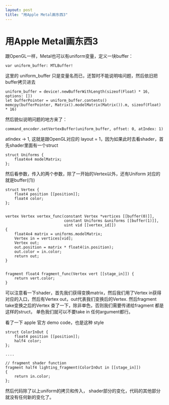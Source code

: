 ```yaml
---
layout: post
title: "用Apple Metal画东西3"
---
```


# 用Apple Metal画东西3




跟OpenGL一样，Metal也可以有uniform变量，定义一块buffer：

```
var uniform_buffer: MTLBuffer!
```

这里的 uniform_buffer 只是变量名而已，还暂时不能说明啥问题，然后依旧把buffer拷贝进去


```
uniform_buffer = device!.newBufferWithLength(sizeof(Float) * 16, options: [])
let bufferPointer = uniform_buffer.contents()
memcpy(bufferPointer, Matrix().modelMatrix(Matrix()).m, sizeof(Float) * 16)
```

然后貌似说明问题的地方来了：

```
command_encoder.setVertexBuffer(uniform_buffer, offset: 0, atIndex: 1)
```

atIndex → 1, 这就是跟OpenGL对应的 layout = 1，因为如果此时去看shader，首先shader里面有一个struct

```
struct Uniforms {
    float4x4 modelMatrix;
};
```

然后看参数，传入的两个参数，除了一开始的Vertex以外，还有Uniform 对应的就是buffer((1))


```
struct Vertex {
    float4 position [[position]];
    float4 color;
};


vertex Vertex vertex_func(constant Vertex *vertices [[buffer(0)]],
                          constant Uniforms &uniforms [[buffer(1)]],
                          uint vid [[vertex_id]])
{
    float4x4 matrix = uniforms.modelMatrix;
    Vertex in = vertices[vid];
    Vertex out;
    out.position = matrix * float4(in.position);
    out.color = in.color;
    return out;
}


fragment float4 fragment_func(Vertex vert [[stage_in]]) {
    return vert.color;
}
```


可以注意看一下shader，首先我们获得变换matrix，然后我们用了Vertex in获得对应的入口，然后有Vertex out，out代表我们变换后的Vertex. 然后fragment take变换之后的Vertex 查了一下，除非单色，否则我们需要传递给fragment 都是这样的struct， 单色我们就可以不要take in 任何argument都行。


看了一下 apple 官方 demo code，也是这种 style

```
struct ColorInOut {
    float4 position [[position]];
    half4 color;
};

....

// fragment shader function
fragment half4 lighting_fragment(ColorInOut in [[stage_in]])
{
    return in.color;
};
```


然后代码除了以上uniform的拷贝和传入， shader部分的变化，代码的其他部分就没有任何新的变化了。


